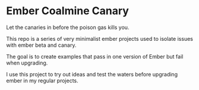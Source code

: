 Ember Coalmine Canary
=====================

Let the canaries in before the poison gas kills you. 

This repo is a series of very minimalist ember projects used to isolate issues with ember beta and canary.

The goal is to create examples that pass in one version of Ember but fail when upgrading.

I use this project to try out ideas and test the waters before upgrading ember in my regular projects.